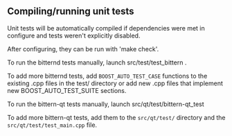 Compiling/running unit tests
------------------------------------

Unit tests will be automatically compiled if dependencies were met in configure
and tests weren't explicitly disabled.

After configuring, they can be run with 'make check'.

To run the bitternd tests manually, launch src/test/test_bittern .

To add more bitternd tests, add `BOOST_AUTO_TEST_CASE` functions to the existing
.cpp files in the test/ directory or add new .cpp files that
implement new BOOST_AUTO_TEST_SUITE sections.

To run the bittern-qt tests manually, launch src/qt/test/bittern-qt_test

To add more bittern-qt tests, add them to the `src/qt/test/` directory and
the `src/qt/test/test_main.cpp` file.
